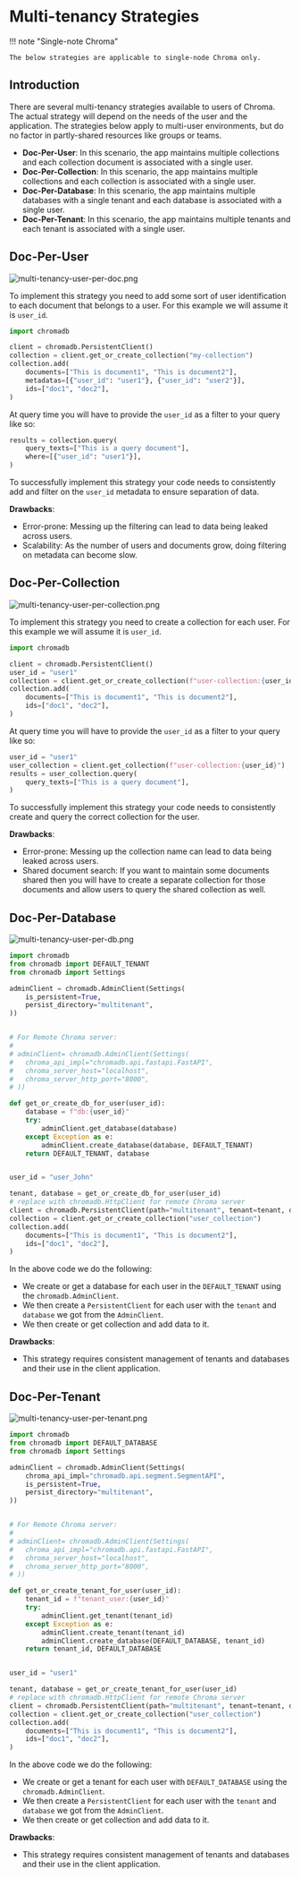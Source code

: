 # Multi-tenancy Strategies

!!! note "Single-note Chroma"

    The below strategies are applicable to single-node Chroma only.

## Introduction

There are several multi-tenancy strategies available to users of Chroma. The actual strategy will depend on the needs of
the user and the application. The strategies below apply to multi-user environments, but do no factor in partly-shared
resources like groups or teams.

- **Doc-Per-User**: In this scenario, the app maintains multiple collections and each collection document is associated
  with a single user.
- **Doc-Per-Collection**: In this scenario, the app maintains multiple collections and each collection is
  associated with a single user.
- **Doc-Per-Database**: In this scenario, the app maintains multiple databases with a single tenant and each database is
  associated with a single user.
- **Doc-Per-Tenant**: In this scenario, the app maintains multiple tenants and each tenant is associated with a single
  user.

## Doc-Per-User

![multi-tenancy-user-per-doc.png](../assets/images/multi-tenancy-user-per-doc.png)

To implement this strategy you need to add some sort of user identification to each document that belongs to a user.
For this example we will assume it is `user_id`.

```python
import chromadb

client = chromadb.PersistentClient()
collection = client.get_or_create_collection("my-collection")
collection.add(
    documents=["This is document1", "This is document2"],
    metadatas=[{"user_id": "user1"}, {"user_id": "user2"}],
    ids=["doc1", "doc2"],
)
```

At query time you will have to provide the `user_id` as a filter to your query like so:

```python
results = collection.query(
    query_texts=["This is a query document"],
    where=[{"user_id": "user1"}],
)
```

To successfully implement this strategy your code needs to consistently add and filter on the `user_id` metadata to
ensure separation of data.

**Drawbacks**:

- Error-prone: Messing up the filtering can lead to data being leaked across users.
- Scalability: As the number of users and documents grow, doing filtering on metadata can become slow.

## Doc-Per-Collection

![multi-tenancy-user-per-collection.png](../assets/images/multi-tenancy-user-per-collection.png)

To implement this strategy you need to create a collection for each user. For this example we will assume it is
`user_id`.

```python
import chromadb

client = chromadb.PersistentClient()
user_id = "user1"
collection = client.get_or_create_collection(f"user-collection:{user_id}")
collection.add(
    documents=["This is document1", "This is document2"],
    ids=["doc1", "doc2"],
)
```

At query time you will have to provide the `user_id` as a filter to your query like so:

```python
user_id = "user1"
user_collection = client.get_collection(f"user-collection:{user_id}")
results = user_collection.query(
    query_texts=["This is a query document"],
)
```

To successfully implement this strategy your code needs to consistently create and query the correct collection for the
user.

**Drawbacks**:

- Error-prone: Messing up the collection name can lead to data being leaked across users.
- Shared document search: If you want to maintain some documents shared then you will have to create a separate
  collection for those documents and allow users to query the shared collection as well.

## Doc-Per-Database

![multi-tenancy-user-per-db.png](../assets/images/multi-tenancy-user-per-db.png)

```python
import chromadb
from chromadb import DEFAULT_TENANT
from chromadb import Settings

adminClient = chromadb.AdminClient(Settings(
    is_persistent=True,
    persist_directory="multitenant",
))


# For Remote Chroma server:
# 
# adminClient= chromadb.AdminClient(Settings(
#   chroma_api_impl="chromadb.api.fastapi.FastAPI",
#   chroma_server_host="localhost",
#   chroma_server_http_port="8000",
# ))

def get_or_create_db_for_user(user_id):
    database = f"db:{user_id}"
    try:
        adminClient.get_database(database)
    except Exception as e:
        adminClient.create_database(database, DEFAULT_TENANT)
    return DEFAULT_TENANT, database


user_id = "user_John"

tenant, database = get_or_create_db_for_user(user_id)
# replace with chromadb.HttpClient for remote Chroma server
client = chromadb.PersistentClient(path="multitenant", tenant=tenant, database=database)
collection = client.get_or_create_collection("user_collection")
collection.add(
    documents=["This is document1", "This is document2"],
    ids=["doc1", "doc2"],
)
```

In the above code we do the following:

- We create or get a database for each user in the `DEFAULT_TENANT` using the `chromadb.AdminClient`.
- We then create a `PersistentClient` for each user with the `tenant` and `database` we got from the `AdminClient`.
- We then create or get collection and add data to it.


**Drawbacks**:

- This strategy requires consistent management of tenants and databases and their use in the client application.

## Doc-Per-Tenant

![multi-tenancy-user-per-tenant.png](../assets/images/multi-tenancy-user-per-tenant.png)

```python
import chromadb
from chromadb import DEFAULT_DATABASE
from chromadb import Settings

adminClient = chromadb.AdminClient(Settings(
    chroma_api_impl="chromadb.api.segment.SegmentAPI",
    is_persistent=True,
    persist_directory="multitenant",
))


# For Remote Chroma server:
# 
# adminClient= chromadb.AdminClient(Settings(
#   chroma_api_impl="chromadb.api.fastapi.FastAPI",
#   chroma_server_host="localhost",
#   chroma_server_http_port="8000",
# ))

def get_or_create_tenant_for_user(user_id):
    tenant_id = f"tenant_user:{user_id}"
    try:
        adminClient.get_tenant(tenant_id)
    except Exception as e:
        adminClient.create_tenant(tenant_id)
        adminClient.create_database(DEFAULT_DATABASE, tenant_id)
    return tenant_id, DEFAULT_DATABASE


user_id = "user1"

tenant, database = get_or_create_tenant_for_user(user_id)
# replace with chromadb.HttpClient for remote Chroma server
client = chromadb.PersistentClient(path="multitenant", tenant=tenant, database=database)
collection = client.get_or_create_collection("user_collection")
collection.add(
    documents=["This is document1", "This is document2"],
    ids=["doc1", "doc2"],
)
```

In the above code we do the following:

- We create or get a tenant for each user with `DEFAULT_DATABASE` using the `chromadb.AdminClient`.
- We then create a `PersistentClient` for each user with the `tenant` and `database` we got from the `AdminClient`.
- We then create or get collection and add data to it.

**Drawbacks**:

- This strategy requires consistent management of tenants and databases and their use in the client application.
